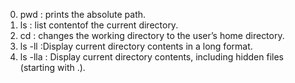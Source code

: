 0. pwd : prints the absolute path.
1. ls : list contentof the current directory.
2. cd : changes the working directory to the user’s home directory.
3. ls -ll :Display current directory contents in a long format.
4. ls -lla : Display current directory contents, including hidden files (starting with .).
